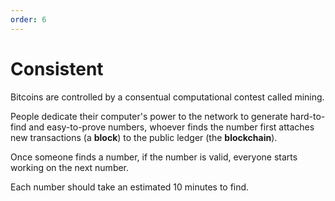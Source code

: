 ```yaml
---
order: 6
---
```


# Consistent

Bitcoins are controlled by a consentual computational contest called mining.

People dedicate their computer's power to the network to generate hard-to-find and easy-to-prove numbers, whoever finds the number first attaches new transactions (a **block**) to the public ledger (the **blockchain**).

Once someone finds a number, if the number is valid, everyone starts working on the next number.

Each number should take an estimated 10 minutes to find.